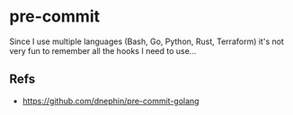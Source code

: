 # pre-commit

Since I use multiple languages (Bash, Go, Python, Rust, Terraform) it's not very fun to remember all the hooks I need to use...

## Refs

- <https://github.com/dnephin/pre-commit-golang>

